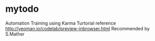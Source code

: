 # mytodo
Automation Training using Karma
Turtorial reference http://yeoman.io/codelab/preview-inbrowser.html
Recommended by S.Mather
